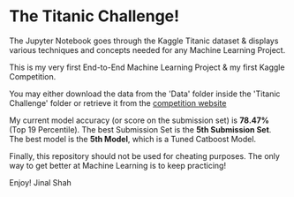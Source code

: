 # The Titanic Challenge!
The Jupyter Notebook goes through the Kaggle Titanic dataset & displays various techniques and concepts needed for any Machine Learning Project.  
  
This is my very first End-to-End Machine Learning Project & my first Kaggle Competition.  
  
You may either download the data from the 'Data' folder inside the 'Titanic Challenge' folder or retrieve it from the [competition website](https://www.kaggle.com/c/titanic/overview)  
  
My current model accuracy (or score on the submission set) is __78.47%__ (Top 19 Percentile). The best Submission Set is the __5th Submission Set__. The best model is the __5th Model__, which is a Tuned Catboost Model. 
  
Finally, this repository should not be used for cheating purposes. The only way to get better at Machine Learning is to keep practicing!  
  
Enjoy!
Jinal Shah

